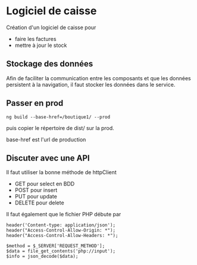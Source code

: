# Logiciel de caisse 

Création d'un logiciel de caisse pour 
* faire les factures
* mettre à jour le stock 


## Stockage des données

Afin de faciliter la communication entre les composants et que les données persistent à la navigation, il faut stocker les données dans le service. 

## Passer en prod

```
ng build --base-href=/boutique1/ --prod
```

puis copier le répertoire de dist/ sur la prod. 

base-href est l'url de production 



## Discuter avec une API

Il faut utiliser la bonne méthode de httpClient
* GET pour select en BDD
* POST pour insert
* PUT pour update
* DELETE pour delete 

Il faut également que le fichier PHP débute par 
```
header('Content-type: application/json');
header("Access-Control-Allow-Origin: *");
header("Access-Control-Allow-Headers: *");

$method = $_SERVER['REQUEST_METHOD'];
$data = file_get_contents('php://input');
$info = json_decode($data);

``` 


